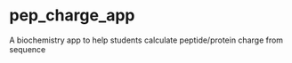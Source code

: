 # pep_charge_app
A biochemistry app to help students calculate peptide/protein charge from sequence
